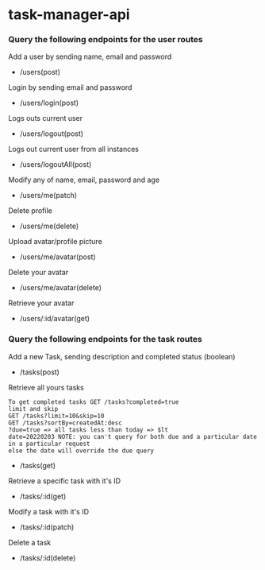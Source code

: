 # task-manager-api

### Query the following endpoints for the user routes

Add a user by sending name, email and password

*  /users(post)

Login by sending email and password

*  /users/login(post)

Logs outs current user

*  /users/logout(post)

Logs out current user from all instances

*  /users/logoutAll(post)

Modify any of name, email, password and age

* /users/me(patch)

Delete profile

* /users/me(delete)

Upload avatar/profile picture

*  /users/me/avatar(post)

Delete your avatar

* /users/me/avatar(delete)

Retrieve your avatar

* /users/:id/avatar(get)


### Query the following endpoints for the task routes

Add a new Task, sending description and completed status (boolean)

* /tasks(post)

Retrieve all yours tasks
    
    To get completed tasks GET /tasks?completed=true
    limit and skip
    GET /tasks?limit=10&skip=10
    GET /tasks?sortBy=createdAt:desc
    ?due=true => all tasks less than today => $lt
    date=20220203 NOTE: you can't query for both due and a particular date in a particular request
    else the date will override the due query

* /tasks(get)

Retrieve a specific task with it's ID

* /tasks/:id(get)

Modify a task with it's ID

* /tasks/:id(patch)

Delete a task

* /tasks/:id(delete)
